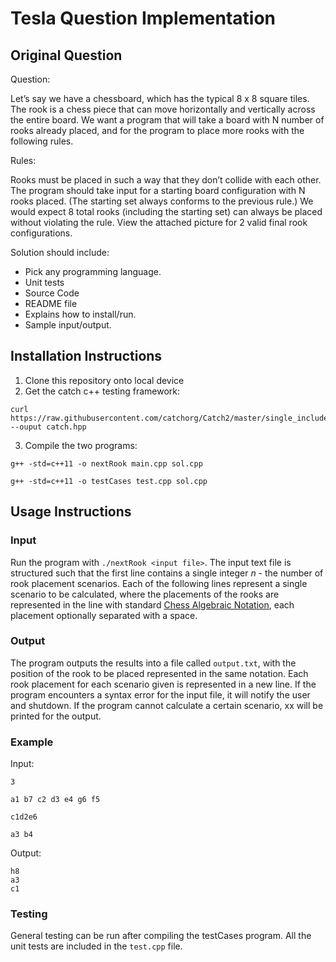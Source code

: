 # Tesla Question Implementation

## Original Question

Question:

Let’s say we have a chessboard, which has the typical 8 x 8 square tiles.  The rook is a chess piece that can move horizontally and vertically across the entire board.  We want a program that will take a board with N number of rooks already placed, and for the program to place more rooks with the following rules.
 

Rules:

Rooks must be placed in such a way that they don’t collide with each other. 
The program should take input for a starting board configuration with N rooks placed.  (The starting set always conforms to the previous rule.)
We would expect 8 total rooks (including the starting set) can always be placed without violating the rule.
View the attached picture for 2 valid final rook configurations.
  
Solution should include:

- Pick any programming language.
- Unit tests
- Source Code
- README file
- Explains how to install/run.
- Sample input/output.

## Installation Instructions

1. Clone this repository onto local device
2. Get the catch c++ testing framework: 
```
curl https://raw.githubusercontent.com/catchorg/Catch2/master/single_include/catch2/catch.hpp --ouput catch.hpp
```
3. Compile the two programs: 
```
g++ -std=c++11 -o nextRook main.cpp sol.cpp
```
```
g++ -std=c++11 -o testCases test.cpp sol.cpp
```

## Usage Instructions
### Input
Run the program with `./nextRook <input file>`. The input text file is structured such that the first line contains a single integer _n_ - the number of rook placement scenarios. Each of the following lines represent a single scenario to be calculated, where the placements of the rooks are represented in the line with standard [Chess Algebraic Notation](https://en.wikipedia.org/wiki/Algebraic_notation_(chess)), each placement optionally separated with a space. 
### Output
The program outputs the results into a file called `output.txt`, with the position of the rook to be placed represented in the same notation. Each rook placement for each scenario given is represented in a new line. If the program encounters a syntax error for the input file, it will notify the user and shutdown. If the program cannot calculate a certain scenario, xx will be printed for the output. 

### Example 
Input:
```
3

a1 b7 c2 d3 e4 g6 f5

c1d2e6

a3 b4
```
Output:
```
h8
a3
c1
```

### Testing
General testing can be run after compiling the testCases program. All the unit tests are included in the `test.cpp` file.
